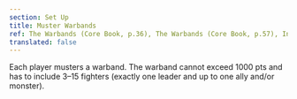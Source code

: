 ```yaml
---
section: Set Up
title: Muster Warbands
ref: The Warbands (Core Book, p.36), The Warbands (Core Book, p.57), Including Monsters in your Warband (Monsters & Mercenaries, p.46), Including Allies in your Warband (Monsters & Mercenaries, p.52), and Warcry Errata 9/2019.
translated: false
---
```


Each player musters a warband. The warband cannot exceed 1000 pts and has to include 3–15 fighters (exactly one leader and up to one ally and/or monster).

